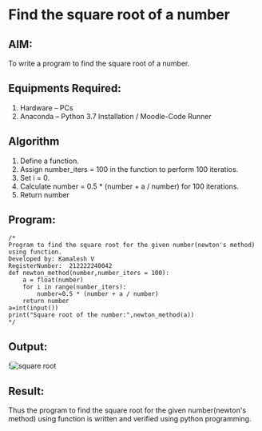 # Find the square root of a number

## AIM:
To write a program to find the square root of a number.

## Equipments Required:
1. Hardware – PCs
2. Anaconda – Python 3.7 Installation / Moodle-Code Runner

## Algorithm
1. Define a function.
2. Assign number_iters = 100 in the function to perform 100 iteratios.
3. Set i = 0.
4. Calculate  number = 0.5 * (number + a / number) for 100 iterations.
5. Return number

## Program:
```
/*
Program to find the square root for the given number(newton's method) using function.
Developed by: Kamalesh V
RegisterNumber:  212222240042
def newton_method(number,number_iters = 100):
    a = float(number)
    for i in range(number_iters):
        number=0.5 * (number + a / number)
    return number
a=int(input())
print("Square root of the number:",newton_method(a))
*/
```

## Output:
!![square root](https://user-images.githubusercontent.com/121215739/214828484-806c9d0c-4821-4524-85fb-2cd7d4653248.png)


## Result:
Thus the program to find the square root for the given number(newton's method) using function is written and verified using python programming.
